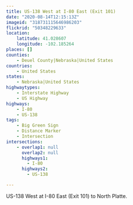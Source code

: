 ```yaml
---
title: US-138 West at I-80 East (Exit 101)
date: "2020-08-14T12:15:13Z"
imageid: "318731115646986203"
flickrid: "50348229633"
location:
    latitude: 41.028607
    longitude: -102.185264
places: []
counties:
    - Deuel County|Nebraska|United States
countries:
    - United States
states:
    - Nebraska|United States
highwaytypes:
    - Interstate Highway
    - US Highway
highways:
    - I-80
    - US-138
tags:
    - Big Green Sign
    - Distance Marker
    - Intersection
intersections:
    - overlap1: null
      overlap2: null
      highways1:
        - I-80
      highways2:
        - US-138

---
```

US-138 West at I-80 East (Exit 101) to North Platte.
